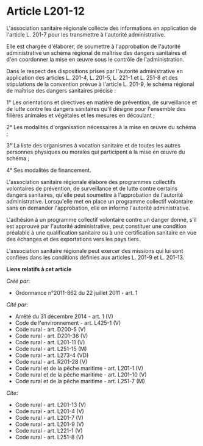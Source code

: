 # Article L201-12

L'association sanitaire régionale collecte des informations en application de l'article L. 201-7 pour les transmettre à
l'autorité administrative. 

Elle est chargée d'élaborer, de soumettre à l'approbation de l'autorité administrative un schéma régional de maîtrise des
dangers sanitaires et d'en coordonner la mise en œuvre sous le contrôle de l'administration. 

Dans le respect des dispositions prises par l'autorité administrative en application des articles L. 201-4, L. 201-5, 
L. 221-1 et L. 251-8 et des stipulations de la convention prévue à l'article L. 201-9, le schéma régional de maîtrise des
dangers sanitaires précise : 

1° Les orientations et directives en matière de prévention, de surveillance et de lutte contre les dangers sanitaires qu'il
désigne pour l'ensemble des filières animales et végétales et les mesures en découlant ; 

2° Les modalités d'organisation nécessaires à la mise en œuvre du schéma ; 

3° La liste des organismes à vocation sanitaire et de toutes les autres personnes physiques ou morales qui participent à la
mise en œuvre du schéma ; 

4° Ses modalités de financement. 

L'association sanitaire régionale élabore des programmes collectifs volontaires de prévention, de surveillance et de lutte
contre certains dangers sanitaires, qu'elle peut soumettre à l'approbation de l'autorité administrative. Lorsqu'elle met en
place un programme collectif volontaire sans en demander l'approbation, elle en informe l'autorité administrative. 

L'adhésion à un programme collectif volontaire contre un danger donné, s'il est approuvé par l'autorité administrative, peut
constituer une condition préalable à une qualification sanitaire ou à une certification sanitaire en vue des échanges et des
exportations vers les pays tiers. 

L'association sanitaire régionale peut exercer des missions qui lui sont confiées dans les conditions définies aux articles
L. 201-9 et L. 201-13.

**Liens relatifs à cet article**

_Créé par_:

  - Ordonnance n°2011-862 du 22 juillet 2011 - art. 1

_Cité par_:

  - Arrêté du 31 décembre 2014 - art. 1 (V)
  - Code de l'environnement - art. L425-1 (V)
  - Code rural - art. D200-5 (V)
  - Code rural - art. D201-36 (V)
  - Code rural - art. L201-11 (V)
  - Code rural - art. L251-15 (M)
  - Code rural - art. L273-4 (VD)
  - Code rural - art. R201-28 (V)
  - Code rural et de la pêche maritime - art. L201-1 (V)
  - Code rural et de la pêche maritime - art. L201-10 (V)
  - Code rural et de la pêche maritime - art. L251-7 (M)

_Cite_:

  - Code rural - art. L201-13 (V)
  - Code rural - art. L201-4 (V)
  - Code rural - art. L201-7 (V)
  - Code rural - art. L201-9 (V)
  - Code rural - art. L221-1 (V)
  - Code rural - art. L251-8 (V)
